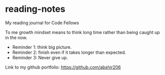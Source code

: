 # reading-notes
My reading journal for Code Fellows

To me growth mindset means to think long time rather than being caught up in the now.

- Reminder 1: think big picture.
- Reminder 2: finish even if it takes longer than expected.
- Reminder 3: Never give up.

Link to my github portfolio: https://github.com/abshir206
